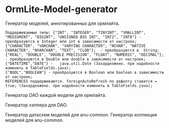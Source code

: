 OrmLite-Model-generator
=======================

Генератор моделей, аннотированных для ормлайта.

    Поддерживаемые типы: {"INT", "INTEGER", "TINYINT", "SMALLINT", "MEDIUMINT", "BIGINT", "UNSIGNED BIG INT", "INT2", "INT8"} - преобразуются в Integer или int в зависимости от настроек;
    {"CHARACTER", "VARCHAR", "VARYING CHARACTER", "NCHAR", "NATIVE CHARACTER", "NVARCHAR", "TEXT", "CLOB"};  - преобразуются в  String;
    {"REAL", "DOUBLE", "DOUBLE PRECISION", "FLOAT", "NUMERIC", "DECIMAL"}; - преобразуются в Double или double в зависимости от настроек;
    {"DATETIME","DATE"} -   java.util.Date (Захардкожено. при надобности изменить в TableFields.java);
    {"BOOL","BOOLEAN"} - преобразуются в Boolean или boolean в зависимости от настроек;
    REFERENCES поддерживаются. foreignAutoRefresh по дефолту ставится = true; (Захардкожено. при надобности изменить в TableFields.java);



Генератор DAO каждой модели для ормлайта.

Генератор хэлпера для DAO.

Генератор датасхем моделей для anu-common.
Генератор коллекция моделей для          anu-common.